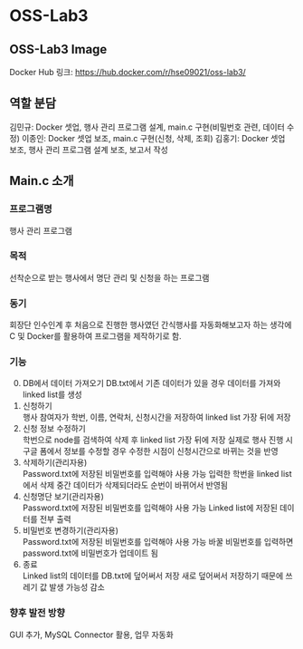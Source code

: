 # OSS-Lab3

## OSS-Lab3 Image
Docker Hub 링크: https://hub.docker.com/r/hse09021/oss-lab3/

## 역할 분담
김민규: Docker 셋업, 행사 관리 프로그램 설계, main.c 구현(비밀번호 관련, 데이터 수정)
이종인: Docker 셋업 보조, main.c 구현(신청, 삭제, 조회)
김홍기: Docker 셋업 보조, 행사 관리 프로그램 설계 보조, 보고서 작성

## Main.c 소개
### 프로그램명
행사 관리 프로그램
### 목적
선착순으로 받는 행사에서 명단 관리 및 신청을 하는 프로그램
### 동기
회장단 인수인계 후 처음으로 진행한 행사였던 간식행사를 자동화해보고자 하는 생각에 C 및 Docker를 활용하여 프로그램을 제작하기로 함.
### 기능
0. DB에서 데이터 가져오기
  DB.txt에서 기존 데이터가 있을 경우 데이터를 가져와 linked list를 생성
1. 신청하기\
  행사 참여자가 학번, 이름, 연락처, 신청시간을 저장하여 linked list 가장 뒤에 저장
2. 신청 정보 수정하기\
  학번으로 node를 검색하여 삭제 후 linked list 가장 뒤에 저장
  실제로 행사 진행 시 구글 폼에서 정보를 수정할 경우 수정한 시점이 신청시간으로 바뀌는 것을 반영
3. 삭제하기(관리자용)\
  Password.txt에 저장된 비밀번호를 입력해야 사용 가능
  입력한 학번을 linked list에서 삭제
  중간 데이터가 삭제되더라도 순번이 바뀌어서 반영됨
4. 신청명단 보기(관리자용)\
  Password.txt에 저장된 비밀번호를 입력해야 사용 가능
  Linked list에 저장된 데이터를 전부 출력
5. 비밀번호 변경하기(관리자용)\
  Password.txt에 저장된 비밀번호를 입력해야 사용 가능
  바꿀 비밀번호를 입력하면 password.txt에 비밀번호가 업데이트 됨
6. 종료\
  Linked list의 데이터를 DB.txt에 덮어써서 저장
  새로 덮어써서 저장하기 때문에 쓰레기 값 발생 가능성 감소

### 향후 발전 방향
GUI 추가, MySQL Connector 활용, 업무 자동화
